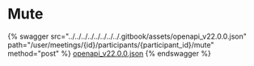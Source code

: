 # Mute

{% swagger src="../../../../../../../../.gitbook/assets/openapi_v22.0.0.json" path="/user/meetings/{id}/participants/{participant_id}/mute" method="post" %}
[openapi_v22.0.0.json](../../../../../../../../.gitbook/assets/openapi_v22.0.0.json)
{% endswagger %}
